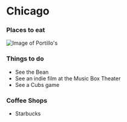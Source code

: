 # Chicago

### Places to eat
![Image of Portillo's](http://www.portillos.com/cms/images/layout/logo-top-3.png)

### Things to do
- See the Bean
- See an indie film at the Music Box Theater
- See a Cubs game

### Coffee Shops
- Starbucks
